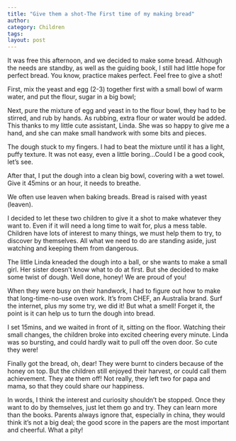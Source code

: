 ```yaml
---
title: "Give them a shot-The First time of my making bread"
author:
category: Children
tags: 
layout: post
---
```

It was free this afternoon, and we decided to make some bread. Although the needs are standby, as well as the guiding book, I still had little hope for perfect bread. You know, practice makes perfect. Feel free to give a shot!

First, mix the yeast and egg (2-3) together first with a small bowl of warm water, and put the flour, sugar in a big bowl;

Next, pure the mixture of egg and yeast in to the flour bowl, they had to be stirred, and rub by hands. As rubbing, extra flour or water would be added. This thanks to my little cute assistant, Linda. She was so happy to give me a hand, and she can make small handwork with some bits and pieces.

The dough stuck to my fingers. I had to beat the mixture until it has a light, puffy texture. It was not easy, even a little boring…Could I be a good cook, let’s see.

After that, I put the dough into a clean big bowl, covering with a wet towel. Give it 45mins or an hour, it needs to breathe.

We often use leaven when baking breads. Bread is raised with yeast (leaven).

I decided to let these two children to give it a shot to make whatever they want to. Even if it will need a long time to wait for, plus a mess table. Children have lots of interest to many things, we must help them to try, to discover by themselves. All what we need to do are standing aside, just watching and keeping them from dangerous.

The little Linda kneaded the dough into a ball, or she wants to make a small girl. Her sister doesn’t know what to do at first. But she decided to make some twist of dough. Well done, honey! We are proud of you!

When they were busy on their handwork, I had to figure out how to make that long-time-no-use oven work. It’s from CHEF, an Australia brand. Surf the internet, plus my some try, we did it! But what a smell! Forget it, the point is it can help us to turn the dough into bread. 

I set 15mins, and we waited in front of it, sitting on the floor. Watching their small changes, the children broke into excited cheering every minute. Linda was so bursting, and could hardly wait to pull off the oven door. So cute they were!

Finally got the bread, oh, dear! They were burnt to cinders because of the honey on top. But the children still enjoyed their harvest, or could call them achievement. They ate them off! Not really, they left two for papa and mama, so that they could share our happiness.

In words, I think the interest and curiosity shouldn’t be stopped. Once they want to do by themselves, just let them go and try. They can learn more than the books. Parents always ignore that, especially in china, they would think it’s not a big deal; the good score in the papers are the most important and cheerful. What a pity!

